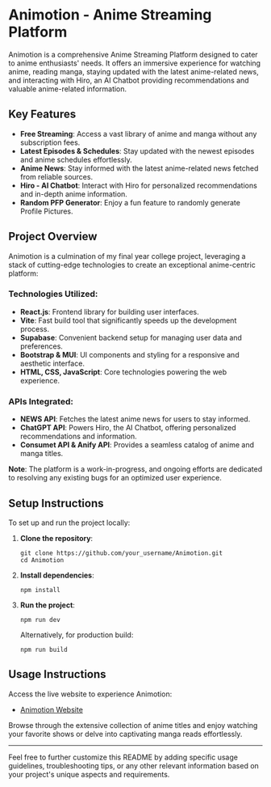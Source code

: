 # Animotion - Anime Streaming Platform

Animotion is a comprehensive Anime Streaming Platform designed to cater to anime enthusiasts' needs. It offers an immersive experience for watching anime, reading manga, staying updated with the latest anime-related news, and interacting with Hiro, an AI Chatbot providing recommendations and valuable anime-related information.

## Key Features

- **Free Streaming**: Access a vast library of anime and manga without any subscription fees.
- **Latest Episodes & Schedules**: Stay updated with the newest episodes and anime schedules effortlessly.
- **Anime News**: Stay informed with the latest anime-related news fetched from reliable sources.
- **Hiro - AI Chatbot**: Interact with Hiro for personalized recommendations and in-depth anime information.
- **Random PFP Generator**: Enjoy a fun feature to randomly generate Profile Pictures.

## Project Overview

Animotion is a culmination of my final year college project, leveraging a stack of cutting-edge technologies to create an exceptional anime-centric platform:

### Technologies Utilized:

- **React.js**: Frontend library for building user interfaces.
- **Vite**: Fast build tool that significantly speeds up the development process.
- **Supabase**: Convenient backend setup for managing user data and preferences.
- **Bootstrap & MUI**: UI components and styling for a responsive and aesthetic interface.
- **HTML, CSS, JavaScript**: Core technologies powering the web experience.

### APIs Integrated:

- **NEWS API**: Fetches the latest anime news for users to stay informed.
- **ChatGPT API**: Powers Hiro, the AI Chatbot, offering personalized recommendations and information.
- **Consumet API & Anify API**: Provides a seamless catalog of anime and manga titles.

**Note**: The platform is a work-in-progress, and ongoing efforts are dedicated to resolving any existing bugs for an optimized user experience.

## Setup Instructions

To set up and run the project locally:

1. **Clone the repository**:

   ```
   git clone https://github.com/your_username/Animotion.git
   cd Animotion
   ```

2. **Install dependencies**:

   ```
   npm install
   ```

3. **Run the project**:

   ```
   npm run dev
   ```

   Alternatively, for production build:

   ```
   npm run build
   ```

## Usage Instructions

Access the live website to experience Animotion:

- [Animotion Website](https://animotion-two.vercel.app)

Browse through the extensive collection of anime titles and enjoy watching your favorite shows or delve into captivating manga reads effortlessly.

---

Feel free to further customize this README by adding specific usage guidelines, troubleshooting tips, or any other relevant information based on your project's unique aspects and requirements.
